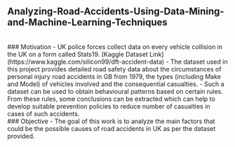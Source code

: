 ## Analyzing-Road-Accidents-Using-Data-Mining-and-Machine-Learning-Techniques
<br/>
### Motivation
- UK police forces collect data on every vehicle collision in the UK on a form called Stats19. [Kaggle Dataset Link] (https://www.kaggle.com/silicon99/dft-accident-data)
- The dataset used in this project provides detailed road safety data about the circumstances of personal injury road accidents in GB from 1979, the types (including Make and Model) of vehicles involved and the consequential casualties.
- Such a dataset can be used to obtain behavioural patterns based on certain rules. From these rules, some conclusions can be extracted which can help to develop suitable prevention policies to reduce number of casualties in cases of such accidents.
<br/>
### Objective
- The goal of this work is to analyze the main factors that could be the possible causes of road accidents in UK as per the dataset provided.
